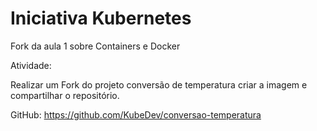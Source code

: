 # Iniciativa Kubernetes

Fork da aula 1 sobre Containers e Docker

Atividade:

Realizar um Fork do projeto conversão de temperatura criar a imagem e compartilhar o repositório.

GitHub: https://github.com/KubeDev/conversao-temperatura
